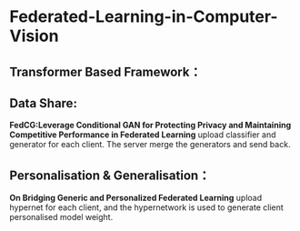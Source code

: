 # Federated-Learning-in-Computer-Vision

## Transformer Based Framework：

## Data Share:
**FedCG:Leverage Conditional GAN for Protecting Privacy and Maintaining Competitive Performance in Federated Learning** upload classifier and generator for each client. The server merge the generators and send back. 

## Personalisation & Generalisation：
**On Bridging Generic and Personalized Federated Learning**
upload hypernet for each client, and the hypernetwork is used to generate client personalised model weight. 

